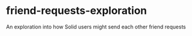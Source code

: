 # friend-requests-exploration
An exploration into how Solid users might send each other friend requests

